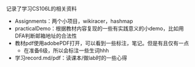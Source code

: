 记录了学习CS106L的相关资料

- Assignments：两个小项目，wikiracer，hashmap
- practicalDemo：根据教材内容复现的一些有实践意义的小demo，比如用DFA判断邮箱地址的合法性
- 教材pdf使用adobePDF打开，可以看到一些标注，笔记。但是有且仅有一点
  - 在准备6级，所以会标注一些生词hhh
- 学习record.md/pdf：读课本/做lab时的一些心得